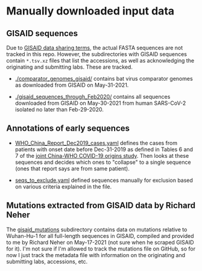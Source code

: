 # Manually downloaded input data

## GISAID sequences
Due to [GISAID data sharing terms](https://www.gisaid.org/help/faq/), the actual FASTA sequences are not tracked in this repo.
However, the subdirectories with GISAID sequences contain `*.tsv.xz` files that list the accessions, as well as acknowledging the originating and submitting labs.
These are tracked.

- [./comparator_genomes_gisaid/](comparator_genomes_gisaid) contains bat virus comparator genomes as downloaded from GISAID on May-31-2021.

- [./gisaid_sequences_through_Feb2020/](gisaid_sequences_through_Feb2020) contains all sequences downloaded from GISAID on May-30-2021 from human SARS-CoV-2 isolated no later than Feb-29-2020.

## Annotations of early sequences
- [WHO_China_Report_Dec2019_cases.yaml](WHO_China_Report_Dec2019_cases.yaml) defines the cases from patients with onset date before Dec-31-2019 as defined in Tables 6 and 7 of the [joint China-WHO COVID-19 origins study](https://www.who.int/publications/i/item/who-convened-global-study-of-origins-of-sars-cov-2-china-part). Then looks at these sequences and decides which ones to "collapse" to a single sequence (ones that report says are from same patient).

- [seqs_to_exclude.yaml](seqs_to_exclude.yaml) defined sequences manually for exclusion based on various criteria explained in the file.

## Mutations extracted from GISAID data by Richard Neher

The [gisaid_mutations](gisaid_mutations) subdirectory contains data on mutations relative to Wuhan-Hu-1 for all full-length sequences in GISAID, compiled and provided to me by Richard Neher on May-17-2021 (not sure when he scraped GISAID for it).
I'm not sure if I'm allowed to track the mutations file on GitHub, so for now I just track the metadata file with information on the originating and submitting labs, accessions, etc.

